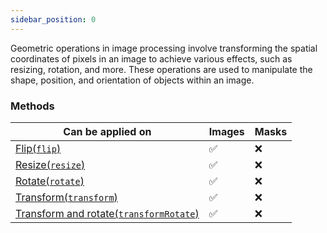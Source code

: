 ```yaml
---
sidebar_position: 0
---
```


Geometric operations in image processing involve transforming the spatial coordinates of pixels in an image to achieve various effects, such as resizing, rotation, and more. These operations are used to manipulate the shape, position, and orientation of objects within an image.

### Methods

| Can be applied on                                                                                        | Images  | Masks    |
| -------------------------------------------------------------------------------------------------------- | ------- | -------- |
| [Flip(`flip`)](./Flip.md 'internal link on flip')                                                        | &#9989; | &#10060; |
| [Resize(`resize`)](./Resize.md 'internal link on resize')                                                | &#9989; | &#10060; |
| [Rotate(`rotate`)](./Rotate.md 'internal link on rotate')                                                | &#9989; | &#10060; |
| [Transform(`transform`)](./Transform.md 'internal link on transform')                                    | &#9989; | &#10060; |
| [Transform and rotate(`transformRotate`)](./Transform%20and%20Rotate 'internal link on transformRotate') | &#9989; | &#10060; |
